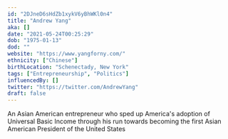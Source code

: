 ```yaml
---
id: "2DJneD6sHdZb1xykV6yBhWKl0n4"
title: "Andrew Yang"
aka: []
date: "2021-05-24T00:25:29"
dob: "1975-01-13"
dod: ""
website: "https://www.yangforny.com/"
ethnicity: ["Chinese"]
birthLocation: "Schenectady, New York"
tags: ["Entrepreneurship", "Politics"]
influencedBy: []
twitter: "https://twitter.com/AndrewYang"
draft: false
---
```


An Asian American entrepreneur who sped up America's adoption of Universal Basic
Income through his run towards becoming the first Asian American President of
the United States
